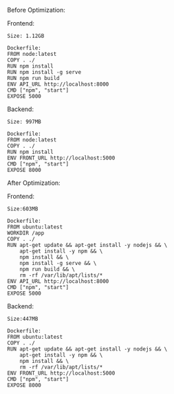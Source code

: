 Before Optimization:

Frontend:
 
    Size: 1.12GB

    Dockerfile:
    FROM node:latest
    COPY . ./
    RUN npm install 
    RUN npm install -g serve
    RUN npm run build
    ENV API_URL http://localhost:8000
    CMD ["npm", "start"]
    EXPOSE 5000

Backend: 

    Size: 997MB

    Dockerfile:
    FROM node:latest
    COPY . ./
    RUN npm install 
    ENV FRONT_URL http://localhost:5000
    CMD ["npm", "start"]
    EXPOSE 8000


After Optimization:

Frontend:

    Size:603MB

    Dockerfile:
    FROM ubuntu:latest
    WORKDIR /app
    COPY . ./
    RUN apt-get update && apt-get install -y nodejs && \
        apt-get install -y npm && \
        npm install && \
        npm install -g serve && \
        npm run build && \
        rm -rf /var/lib/apt/lists/* 
    ENV API_URL http://localhost:8000
    CMD ["npm", "start"]
    EXPOSE 5000

Backend:

    Size:447MB

    Dockerfile:
    FROM ubuntu:latest
    COPY . ./
    RUN apt-get update && apt-get install -y nodejs && \
        apt-get install -y npm && \
        npm install && \
        rm -rf /var/lib/apt/lists/*
    ENV FRONT_URL http://localhost:5000
    CMD ["npm", "start"]
    EXPOSE 8000
